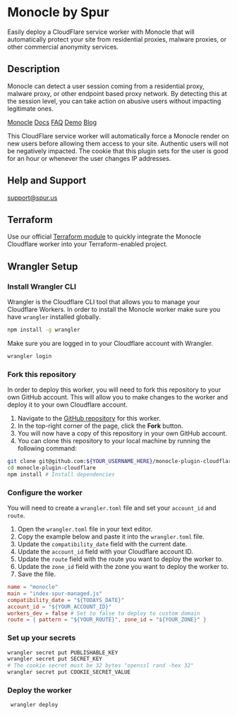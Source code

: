 # Monocle by Spur

Easily deploy a CloudFlare service worker with Monocle that will automatically protect your site from residential proxies, malware proxies, or other commercial anonymity services.

## Description

Monocle can detect a user session coming from a residential proxy, malware proxy, or other endpoint based proxy network. By detecting this at the session level, you can take action on abusive users without impacting legitimate ones.

[Monocle](https://spur.us/monocle)
[Docs](https://docs.spur.us/#/monocle)
[FAQ](https://spur.us/monocle/#faqs)
[Demo](https://spur.us/app/demos/monocle/form)
[Blog](https://spur.us/announcing-monocle-community-edition)

This CloudFlare service worker will automatically force a Monocle render on new users before allowing them access to your site. Authentic users will not be negatively impacted. The cookie that this plugin sets for the user is good for an hour or whenever the user changes IP addresses.

## Help and Support

support@spur.us

## Terraform

Use our official [Terraform module](https://registry.terraform.io/modules/spurintel/worker-spur-monocle/cloudflare/latest) to quickly integrate the Monocle Cloudflare worker into your Terraform-enabled project.

## Wrangler Setup

### Install Wrangler CLI
Wrangler is the Cloudflare CLI tool that allows you to manage your Cloudflare Workers.
In order to install the Monocle worker make sure you have `wrangler` installed globally.

```sh
npm install -g wrangler
```

Make sure you are logged in to your Cloudflare account with Wrangler.

```sh
wrangler login
```

### Fork this repository

In order to deploy this worker, you will need to fork this repository to your own GitHub account.
This will allow you to make changes to the worker and deploy it to your own Cloudflare account.

1. Navigate to the [GitHub repository](https://github.com/spurintel/monocle-plugin-cloudflare) for this worker.
2. In the top-right corner of the page, click the **Fork** button.
3. You will now have a copy of this repository in your own GitHub account.
4. You can clone this repository to your local machine by running the following command:

```sh
git clone git@github.com:${YOUR_USERNAME_HERE}/monocle-plugin-cloudflare.git
cd monocle-plugin-cloudflare
npm install # Install dependencies
```

### Configure the worker

You will need to create a `wrangler.toml` file and set your `account_id` and `route`.

1. Open the `wrangler.toml` file in your text editor.
2. Copy the example below and paste it into the `wrangler.toml` file.
3. Update the `compatibility_date` field with the current date.
4. Update the `account_id` field with your Cloudflare account ID.
5. Update the `route` field with the route you want to deploy the worker to.
6. Update the `zone_id` field with the zone you want to deploy the worker to.
7. Save the file.

```toml
name = "monocle"
main = "index-spur-managed.js"
compatibility_date = "${TODAYS_DATE}"
account_id = "${YOUR_ACCOUNT_ID}"
workers_dev = false # Set to false to deploy to custom domain
route = { pattern = "${YOUR_ROUTE}", zone_id = "${YOUR_ZONE}" }
```

### Set up your secrets
```sh
wrangler secret put PUBLISHABLE_KEY
wrangler secret put SECRET_KEY
# The cookie secret must be 32 bytes "openssl rand -hex 32"
wrangler secret put COOKIE_SECRET_VALUE
```

### Deploy the worker
```sh
 wrangler deploy
```
